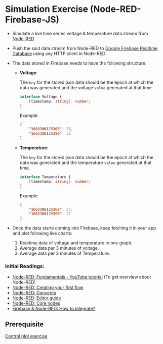 # Simulation Exercise (Node-RED-Firebase-JS) 

- Simulate a live time series voltage & temperature data stream from [Node-RED](https://nodered.org).
- Push the said data stream from Node-RED to [Google Firebase Realtime Database](https://firebase.google.com/docs/database) using any HTTP client in Node-RED.
- The data stored in Firebase needs to have the following structure:

   - **Voltage**: 
     
     The `key` for the stored json data should be the epoch at which the data was generated and the voltage
     `value` generated at that time.
    
     ```ts
     interface Voltage {
         [timestamp: string]: number;
     }
     ```

     Example:

     ```json
     {
         "1663306125368": 35,
         "1663306125390": 32
     }
     ```

  - **Temperature**:

    The `key` for the stored json data should be the epoch at which the data was generated and the temperature
    `value` generated at that time.

    ```ts
    interface Temperature {
        [timestamp: string]: number;
    }
    ```

    Example:

    ```json
    {
        "1663306125368": 27,
        "1663306125390": 21
    }
    ```

- Once the data starts coming into Firebase, keep fetching it in your app and plot following live charts:
  1. Realtime data of voltage and temperature in one graph.
  2. Average data per 3 minutes of voltage.
  3. Average data per 3 minutes of Temperature.

### Initial Readings:

- [Node-RED: Fundamentals - YouTube tutorial](https://www.youtube.com/watch?v=3AR432bguOY) (To get overview about Node-RED)
- [Node-RED: Creating your first flow](https://nodered.org/docs/tutorials/first-flow)
- [Node-RED: Concepts](https://nodered.org/docs/user-guide/concepts)
- [Node-RED: Editor guide](https://nodered.org/docs/user-guide/editor)
- [Node-RED: Core nodes](https://nodered.org/docs/user-guide/nodes)
- [Firebase & Node-RED: How to integrate?](https://mkt-sampath97.medium.com/connect-iot-system-with-firebase-realtime-database-891114b1b9e5)

## Prerequisite

[Control plot exercise](https://github.com/noovosoft/javascript-exercises)
